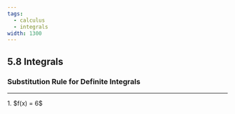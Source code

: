 ```yaml
---
tags:
  - calculus
  - integrals
width: 1300
---
```


## 5.8 Integrals

### Substitution Rule for Definite Integrals

---

<grid drag="40 30" drop="topleft">
1. $f(x) = 6$
</grid>
